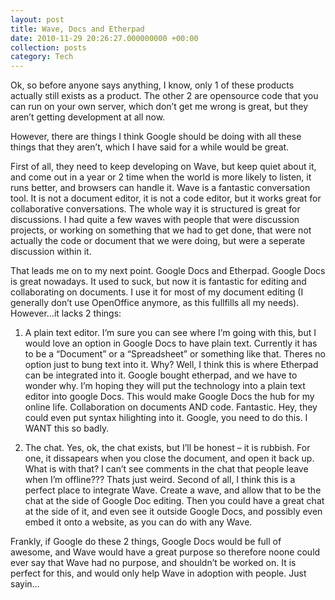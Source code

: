 ```yaml
---
layout: post
title: Wave, Docs and Etherpad
date: 2010-11-29 20:26:27.000000000 +00:00
collection: posts
category: Tech
---
```


Ok, so before anyone says anything, I know, only 1 of these products actually still exists as a product. The other 2 are opensource code that you can run on your own server, which don’t get me wrong is great, but they aren’t getting development at all now.

However, there are things I think Google should be doing with all these things that they aren’t, which I have said for a while would be great.

First of all, they need to keep developing on Wave, but keep quiet about it, and come out in a year or 2 time when the world is more likely to listen, it runs better, and browsers can handle it. Wave is a fantastic conversation tool. It is not a document editor, it is not a code editor, but it works great for collaborative conversations. The whole way it is structured is great for discussions. I had quite a few waves with people that were discussion projects, or working on something that we had to get done, that were not actually the code or document that we were doing, but were a seperate discussion within it.

That leads me on to my next point. Google Docs and Etherpad. Google Docs is great nowadays. It used to suck, but now it is fantastic for editing and collaborating on documents. I use it for most of my document editing (I generally don’t use OpenOffice anymore, as this fullfills all my needs). However…it lacks 2 things:

1. A plain text editor. I’m sure you can see where I’m going with this, but I would love an option in Google Docs to have plain text. Currently it has to be a “Document” or a “Spreadsheet” or something like that. Theres no option just to bung text into it. Why? Well, I think this is where Etherpad can be integrated into it. Google bought etherpad, and we have to wonder why. I’m hoping they will put the technology into a plain text editor into google Docs. This would make Google Docs the hub for my online life. Collaboration on documents AND code. Fantastic. Hey, they could even put syntax hilighting into it. Google, you need to do this. I WANT this so badly.

2. The chat. Yes, ok, the chat exists, but I’ll be honest – it is rubbish. For one, it dissapears when you close the document, and open it back up. What is with that? I can’t see comments in the chat that people leave when I’m offline??? Thats just weird. Second of all, I think this is a perfect place to integrate Wave. Create a wave, and allow that to be the chat at the side of Google Doc editing. Then you could have a great chat at the side of it, and even see it outside Google Docs, and possibly even embed it onto a website, as you can do with any Wave.

Frankly, if Google do these 2 things, Google Docs would be full of awesome, and Wave would have a great purpose so therefore noone could ever say that Wave had no purpose, and shouldn’t be worked on. It is perfect for this, and would only help Wave in adoption with people. Just sayin…
